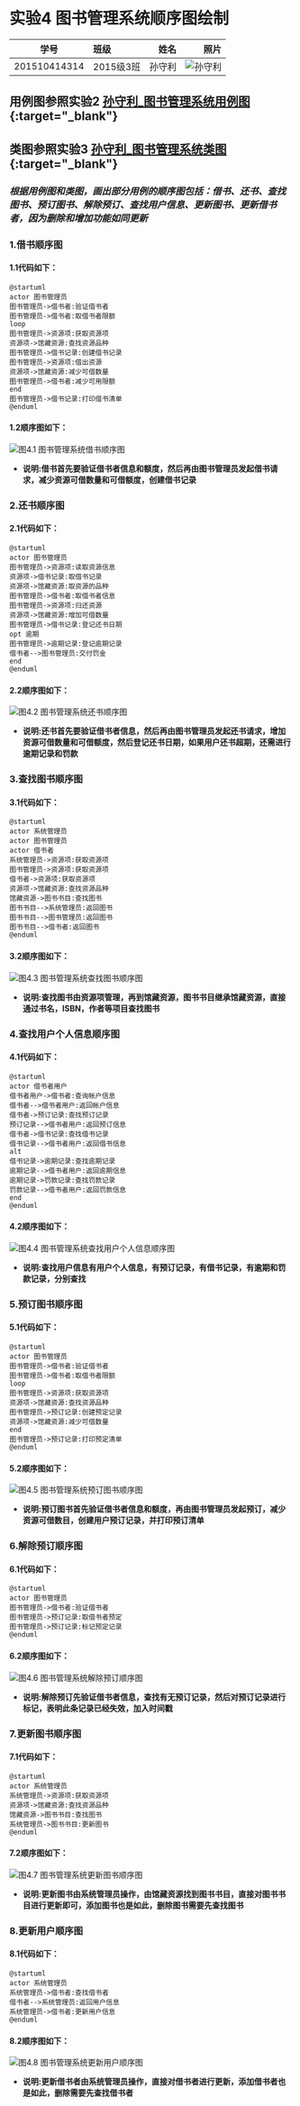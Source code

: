 # 实验4 图书管理系统顺序图绘制
|    学号    |       班级       |      姓名     |    照片    | 
|:-------:|:------------- | ----------:|----------:|
|   201510414314  |     2015级3班    |   孙守利   |  ![](./psb.jpg "孙守利") |

## 用例图参照实验2 [孙守利_图书管理系统用例图](../test2/usecase.png "用例图"){:target="_blank"}
## 类图参照实验3 [孙守利_图书管理系统类图](../test3/classDraw.png "类图"){:target="_blank"}
### ***根据用例图和类图，画出部分用例的顺序图包括：借书、还书、查找图书、预订图书、解除预订、查找用户信息、更新图书、更新借书者，因为删除和增加功能如同更新***
### 1.借书顺序图
#### 1.1代码如下：
```
@startuml
actor 图书管理员
图书管理员->借书者:验证借书者
图书管理员->借书者:取借书者限额
loop
图书管理员->资源项:获取资源项
资源项->馆藏资源:查找资源品种
图书管理员->借书记录:创建借书记录
图书管理员->资源项:借出资源
资源项->馆藏资源:减少可借数量
图书管理员->借书者:减少可用限额
end
图书管理员->借书记录:打印借书清单
@enduml
```
#### 1.2顺序图如下：
![](./borrowBook.png '图4.1 图书管理系统借书顺序图')
* **说明:借书首先要验证借书者信息和额度，然后再由图书管理员发起借书请求，减少资源可借数量和可借额度，创建借书记录**
### 2.还书顺序图
#### 2.1代码如下：
```
@startuml
actor 图书管理员
图书管理员->资源项:读取资源信息
资源项->借书记录:取借书记录
资源项->馆藏资源:取资源的品种
图书管理员->借书者:取借书者信息
图书管理员->资源项:归还资源
资源项->馆藏资源:增加可借数量
图书管理员->借书记录:登记还书日期
opt 逾期
图书管理员->逾期记录:登记逾期记录
借书者-->图书管理员:交付罚金
end
@enduml
```
#### 2.2顺序图如下：
![](./returnBook.png '图4.2 图书管理系统还书顺序图')
* **说明:还书首先要验证借书者信息，然后再由图书管理员发起还书请求，增加资源可借数量和可借额度，然后登记还书日期，如果用户还书超期，还需进行逾期记录和罚款**
### 3.查找图书顺序图
#### 3.1代码如下：
```
@startuml
actor 系统管理员
actor 图书管理员
actor 借书者
系统管理员->资源项:获取资源项
图书管理员->资源项:获取资源项
借书者->资源项:获取资源项
资源项->馆藏资源:查找资源品种
馆藏资源->图书书目:查找图书
图书书目-->系统管理员:返回图书
图书书目-->图书管理员:返回图书
图书书目-->借书者:返回图书
@enduml
```
#### 3.2顺序图如下：
![](./findBook.png '图4.3 图书管理系统查找图书顺序图')
* **说明:查找图书由资源项管理，再到馆藏资源，图书书目继承馆藏资源，直接通过书名，ISBN，作者等项目查找图书**
### 4.查找用户个人信息顺序图
#### 4.1代码如下：
```
@startuml
actor 借书者用户
借书者用户->借书者:查询帐户信息
借书者-->借书者用户:返回帐户信息
借书者->预订记录:查找预订记录
预订记录-->借书者用户:返回预订信息
借书者->借书记录:查找借书记录
借书记录-->借书者用户:返回借书信息
alt
借书记录->逾期记录:查找逾期记录
逾期记录-->借书者用户:返回逾期信息
逾期记录->罚款记录:查找罚款记录
罚款记录-->借书者用户:返回罚款信息
end
@enduml
```
#### 4.2顺序图如下：
![](./findUserInfo.png '图4.4 图书管理系统查找用户个人信息顺序图')
* **说明:查找用户信息有用户个人信息，有预订记录，有借书记录，有逾期和罚款记录，分别查找**
### 5.预订图书顺序图
#### 5.1代码如下：
```
@startuml
actor 图书管理员
图书管理员->借书者:验证借书者
图书管理员->借书者:取借书者限额
loop
图书管理员->资源项:获取资源项
资源项->馆藏资源:查找资源品种
图书管理员->预订记录:创建预定记录
资源项->馆藏资源:减少可借数量
end
图书管理员->预订记录:打印预定清单
@enduml
```
#### 5.2顺序图如下：
![](./reserveBook.png '图4.5 图书管理系统预订图书顺序图')
* **说明:预订图书首先验证借书者信息和额度，再由图书管理员发起预订，减少资源可借数目，创建用户预订记录，并打印预订清单**
### 6.解除预订顺序图
#### 6.1代码如下：
```
@startuml
actor 图书管理员
图书管理员->借书者:验证借书者
图书管理员->预订记录:取借书者预定
图书管理员->预订记录:标记预定记录
@enduml
```
#### 6.2顺序图如下：
![](./liftReservation.png '图4.6 图书管理系统解除预订顺序图')
* **说明:解除预订先验证借书者信息，查找有无预订记录，然后对预订记录进行标记，表明此条记录已经失效，加入时间戳**
### 7.更新图书顺序图
#### 7.1代码如下：
```
@startuml
actor 系统管理员
系统管理员->资源项:获取资源项
资源项->馆藏资源:查找资源品种
馆藏资源->图书书目:查找图书
系统管理员->图书书目:更新图书
@enduml
```
#### 7.2顺序图如下：
![](./updateBook.png '图4.7 图书管理系统更新图书顺序图')
* **说明:更新图书由系统管理员操作，由馆藏资源找到图书书目，直接对图书书目进行更新即可，添加图书也是如此，删除图书需要先查找图书**
### 8.更新用户顺序图
#### 8.1代码如下：
```
@startuml
actor 系统管理员
系统管理员->借书者:查找借书者
借书者-->系统管理员:返回用户信息
系统管理员->借书者:更新用户信息
@enduml
```
#### 8.2顺序图如下：
![](./borrowUser.png '图4.8 图书管理系统更新用户顺序图')
* **说明:更新借书者由系统管理员操作，直接对借书者进行更新，添加借书者也是如此，删除需要先查找借书者**

















